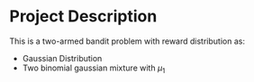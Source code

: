# Project Description

This is a two-armed bandit problem with reward distribution as:
- Gaussian Distribution
- Two binomial gaussian mixture with $\mu_1$
